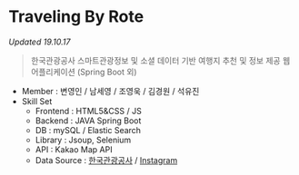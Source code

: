 # Traveling By Rote
_Updated 19.10.17_
> 한국관광공사 스마트관광정보 및 소셜 데이터 기반 여행지 추천 및 정보 제공 웹 어플리케이션 (Spring Boot 외)
* Member : 변영인 / 남세영 / 조영욱 / 김경원 / 석유진
* Skill Set
   * Frontend : HTML5&CSS / JS
   * Backend : JAVA Spring Boot
   * DB : mySQL / Elastic Search
   * Library : Jsoup, Selenium
   * API : Kakao Map API
   * Data Source : [한국관광공사](http://data.visitkorea.or.kr/linked_open_data) / [Instagram](https://www.instagram.com/?hl=ko)
